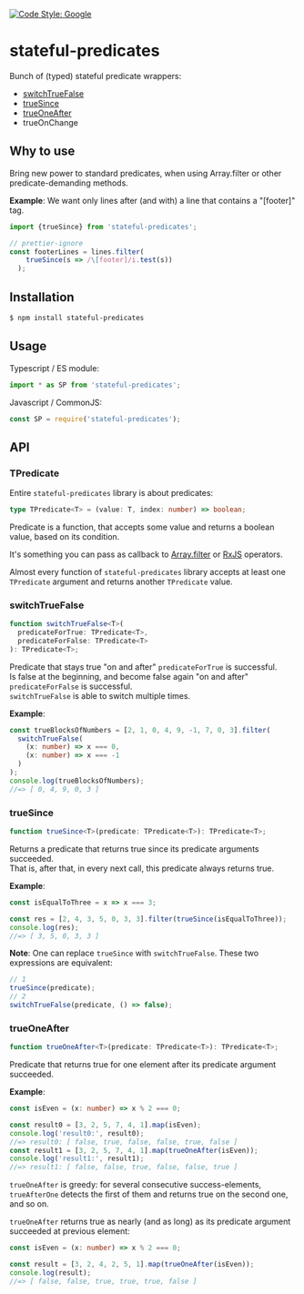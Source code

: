 [![Code Style: Google](https://img.shields.io/badge/code%20style-google-blueviolet.svg)](https://github.com/google/gts)

# stateful-predicates

Bunch of (typed) stateful predicate wrappers:

- [switchTrueFalse](#switchtruefalse)
- [trueSince](#truesince)
- [trueOneAfter](#trueoneafter)
- trueOnChange

## Why to use

Bring new power to standard predicates, when using Array.filter or other predicate-demanding methods.

**Example**: We want only lines after (and with) a line that contains a "[footer]" tag.

```ts
import {trueSince} from 'stateful-predicates';

// prettier-ignore
const footerLines = lines.filter(
    trueSince(s => /\[footer]/i.test(s))
  );
```

## Installation

```bash
$ npm install stateful-predicates
```

## Usage

Typescript / ES module:

```ts
import * as SP from 'stateful-predicates';
```

Javascript / CommonJS:

```js
const SP = require('stateful-predicates');
```

## API

### TPredicate

Entire `stateful-predicates` library is about predicates:

```ts
type TPredicate<T> = (value: T, index: number) => boolean;
```

Predicate is a function, that accepts some value and returns a boolean value, based on its condition.

It's something you can pass as callback to [Array.filter](https://developer.mozilla.org/en-US/docs/Web/JavaScript/Reference/Global_Objects/Array/filter) or [RxJS](https://rxjs.dev/api/operators/takeWhile) operators.

Almost every function of `stateful-predicates` library accepts at least one `TPredicate` argument and returns another `TPredicate` value.

### switchTrueFalse

```ts
function switchTrueFalse<T>(
  predicateForTrue: TPredicate<T>,
  predicateForFalse: TPredicate<T>
): TPredicate<T>;
```

Predicate that stays true "on and after" `predicateForTrue` is successful.  
Is false at the beginning, and become false again "on and after" `predicateForFalse` is successful.  
`switchTrueFalse` is able to switch multiple times.

**Example**:

```ts
const trueBlocksOfNumbers = [2, 1, 0, 4, 9, -1, 7, 0, 3].filter(
  switchTrueFalse(
    (x: number) => x === 0,
    (x: number) => x === -1
  )
);
console.log(trueBlocksOfNumbers);
//=> [ 0, 4, 9, 0, 3 ]
```

### trueSince

```ts
function trueSince<T>(predicate: TPredicate<T>): TPredicate<T>;
```

Returns a predicate that returns true since its predicate arguments succeeded.  
That is, after that, in every next call, this predicate always returns true.

**Example**:

```ts
const isEqualToThree = x => x === 3;

const res = [2, 4, 3, 5, 0, 3, 3].filter(trueSince(isEqualToThree));
console.log(res);
//=> [ 3, 5, 0, 3, 3 ]
```

**Note**: One can replace `trueSince` with `switchTrueFalse`. These two expressions are equivalent:

```ts
// 1
trueSince(predicate);
// 2
switchTrueFalse(predicate, () => false);
```

### trueOneAfter

```ts
function trueOneAfter<T>(predicate: TPredicate<T>): TPredicate<T>;
```

Predicate that returns true for one element after its predicate argument succeeded.

**Example**:

```ts
const isEven = (x: number) => x % 2 === 0;

const result0 = [3, 2, 5, 7, 4, 1].map(isEven);
console.log('result0:', result0);
//=> result0: [ false, true, false, false, true, false ]
const result1 = [3, 2, 5, 7, 4, 1].map(trueOneAfter(isEven));
console.log('result1:', result1);
//=> result1: [ false, false, true, false, false, true ]
```

`trueOneAfter` is greedy: for several consecutive success-elements, `trueAfterOne` detects the first of them and returns true on the second one, and so on.

`trueOneAfter` returns true as nearly (and as long) as its predicate argument succeeded at previous element:

```ts
const isEven = (x: number) => x % 2 === 0;

const result = [3, 2, 4, 2, 5, 1].map(trueOneAfter(isEven));
console.log(result);
//=> [ false, false, true, true, true, false ]
```
